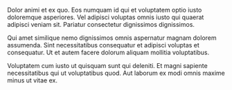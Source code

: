 Dolor animi et ex quo. Eos numquam id qui et voluptatem optio iusto doloremque asperiores. Vel adipisci voluptas omnis iusto qui quaerat adipisci veniam sit. Pariatur consectetur dignissimos dignissimos.
 Qui amet similique nemo dignissimos omnis aspernatur magnam dolorem assumenda. Sint necessitatibus consequatur et adipisci voluptas et consequatur. Ut et autem facere dolorum aliquam mollitia voluptatibus.
 Voluptatem cum iusto ut quisquam sunt qui deleniti. Et magni sapiente necessitatibus qui ut voluptatibus quod. Aut laborum ex modi omnis maxime minus ut vitae ex.